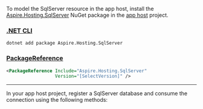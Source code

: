To model the SqlServer resource in the app host, install the [Aspire.Hosting.SqlServer](https://www.nuget.org/packages/Aspire.Hosting.SqlServer) NuGet package in the [app host](xref:aspire/app-host) project.

### [.NET CLI](#tab/dotnet-cli)

```dotnetcli
dotnet add package Aspire.Hosting.SqlServer
```

### [PackageReference](#tab/package-reference)

```xml
<PackageReference Include="Aspire.Hosting.SqlServer"
                  Version="[SelectVersion]" />
```

---

In your app host project, register a SqlServer database and consume the connection using the following methods:
